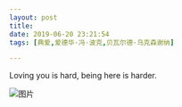 ```yaml
---
layout: post
title: 
date: 2019-06-20 23:21:54
tags: [典爱,爱德华·冯·波克,贝瓦尔德·乌克森谢纳]

---
```

Loving you is hard, being here is harder.


![图片](./img/ang4SjhuSGNnSGFXaHppRW9jUjJCRmg0cnQwL0NQQVEvNFpYZjhid2VSeDNVdzJBWjhuamlnPT0.jpg)
